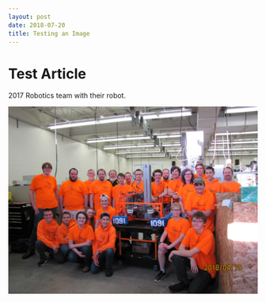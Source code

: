 ```yaml
---
layout: post
date: 2018-07-20
title: Testing an Image
---
```


# Test Article

2017 Robotics team with their robot.

![Test Screenshot](https://github.com/Team1091/websiteGen/blob/master/src/main/resources/images/team_photo2018season.JPG?raw=true)
